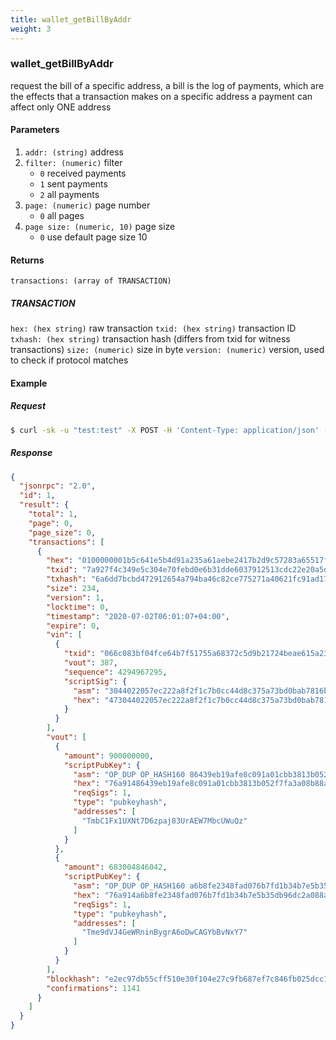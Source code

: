 ```yaml
---
title: wallet_getBillByAddr
weight: 3
---
```


### wallet_getBillByAddr
request the bill of a specific address, a bill is the log of payments, which are the effects that a transaction makes on a specific address a payment can affect only ONE address

#### Parameters
1. `addr: (string)` address
2. `filter: (numeric)`  filter 
    * `0` received payments
    * `1` sent payments
    * `2` all payments
3. `page: (numeric)`   page number
    * `0` all pages
4. `page size: (numeric, 10)`   page size
    * `0` use default page size 10

#### Returns
`transactions: (array of TRANSACTION)` 

##### TRANSACTION
`hex: (hex string)`  raw transaction 
`txid: (hex string)`  transaction ID
`txhash: (hex string)`  transaction hash (differs from txid for witness transactions)
`size: (numeric)`   size in byte
`version: (numeric)`  version, used to check if protocol matches 

#### Example
##### Request
```sh
$ curl -sk -u "test:test" -X POST -H 'Content-Type: application/json' --data '{"jsonrpc":"1.0","method":"wallet_getTxListByAddr","params":["TmbC1Fx1UXNt7D6zpaj83UrAEW7MbcUWuQz", 2, 0, 0 ],"id":1}' http://127.0.0.1:8130/api |jq .

```
##### Response
```json
{
  "jsonrpc": "2.0",
  "id": 1,
  "result": {
    "total": 1,
    "page": 0,
    "page_size": 0,
    "transactions": [
      {
        "hex": "0100000001b5c641e5b4d91a235a61aebe2417b2d9c57283a65517f5b764ce4ff03b086c0683010000ffffffff0200e9a435000000001976a91486439eb19afe8c091a01cbb3813b052f7fa3a08b88acdadf42069f0000001976a914a6b8fe2348fad076b7fd1b34b7e5b35db96dc2a088ac0000000000000000e33ffd5e016a473044022057ec222a8f2f1c7b0cc44d8c375a73bd0bab7816bfe263a527a0cce22c6e2aa8022078c4dfc7fd715732f2b54f7c2a3928bc247bdc2cf65537983c6cc5eaf1827185012103dc8928f91de8af790e7845d30b3b12871f4db39f35ffecfe3f10a1e3e648dc19",
        "txid": "7a927f4c349e5c304e70febd0e6b31dde6037912513cdc22e20a5d3a9f68bb49",
        "txhash": "6a6dd7bcbd472912654a794ba46c82ce775271a40621fc91ad176069ae638c43",
        "size": 234,
        "version": 1,
        "locktime": 0,
        "timestamp": "2020-07-02T06:01:07+04:00",
        "expire": 0,
        "vin": [
          {
            "txid": "066c083bf04fce64b7f51755a68372c5d9b21724beae615a231ad9b4e541c6b5",
            "vout": 387,
            "sequence": 4294967295,
            "scriptSig": {
              "asm": "3044022057ec222a8f2f1c7b0cc44d8c375a73bd0bab7816bfe263a527a0cce22c6e2aa8022078c4dfc7fd715732f2b54f7c2a3928bc247bdc2cf65537983c6cc5eaf182718501 03dc8928f91de8af790e7845d30b3b12871f4db39f35ffecfe3f10a1e3e648dc19",
              "hex": "473044022057ec222a8f2f1c7b0cc44d8c375a73bd0bab7816bfe263a527a0cce22c6e2aa8022078c4dfc7fd715732f2b54f7c2a3928bc247bdc2cf65537983c6cc5eaf1827185012103dc8928f91de8af790e7845d30b3b12871f4db39f35ffecfe3f10a1e3e648dc19"
            }
          }
        ],
        "vout": [
          {
            "amount": 900000000,
            "scriptPubKey": {
              "asm": "OP_DUP OP_HASH160 86439eb19afe8c091a01cbb3813b052f7fa3a08b OP_EQUALVERIFY OP_CHECKSIG",
              "hex": "76a91486439eb19afe8c091a01cbb3813b052f7fa3a08b88ac",
              "reqSigs": 1,
              "type": "pubkeyhash",
              "addresses": [
                "TmbC1Fx1UXNt7D6zpaj83UrAEW7MbcUWuQz"
              ]
            }
          },
          {
            "amount": 683004846042,
            "scriptPubKey": {
              "asm": "OP_DUP OP_HASH160 a6b8fe2348fad076b7fd1b34b7e5b35db96dc2a0 OP_EQUALVERIFY OP_CHECKSIG",
              "hex": "76a914a6b8fe2348fad076b7fd1b34b7e5b35db96dc2a088ac",
              "reqSigs": 1,
              "type": "pubkeyhash",
              "addresses": [
                "Tme9dVJ4GeWRninBygrA6oDwCAGYbBvNxY7"
              ]
            }
          }
        ],
        "blockhash": "e2ec97db55cff510e30f104e27c9fb687ef7c846fb025dcc1e08b671ee1a2f34",
        "confirmations": 1141
      }
    ]
  }
}
```